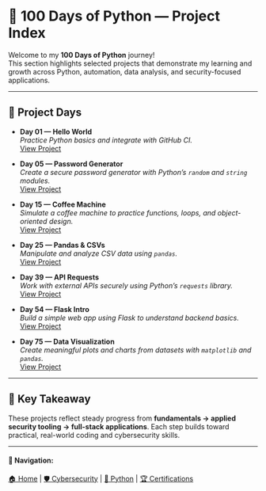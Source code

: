 # 🐍 100 Days of Python — Project Index

Welcome to my **100 Days of Python** journey!  
This section highlights selected projects that demonstrate my learning and growth across Python, automation, data analysis, and security-focused applications.  

---

## 📅 Project Days

- **Day 01 — Hello World**  
  *Practice Python basics and integrate with GitHub CI.*  
  [View Project](day01-hello-world.md)

- **Day 05 — Password Generator**  
  *Create a secure password generator with Python’s `random` and `string` modules.*  
  [View Project](day05-password-generator.md)

- **Day 15 — Coffee Machine**  
  *Simulate a coffee machine to practice functions, loops, and object-oriented design.*  
  [View Project](day15-coffee-machine.md)

- **Day 25 — Pandas & CSVs**  
  *Manipulate and analyze CSV data using `pandas`.*  
  [View Project](day25-pandas-csvs.md)

- **Day 39 — API Requests**  
  *Work with external APIs securely using Python’s `requests` library.*  
  [View Project](day39-api-requests.md)

- **Day 54 — Flask Intro**  
  *Build a simple web app using Flask to understand backend basics.*  
  [View Project](day54-flask-intro.md)

- **Day 75 — Data Visualization**  
  *Create meaningful plots and charts from datasets with `matplotlib` and `pandas`.*  
  [View Project](day75-data-viz.md)

---

## 📌 Key Takeaway
These projects reflect steady progress from **fundamentals → applied security tooling → full-stack applications**. Each step builds toward practical, real-world coding and cybersecurity skills.


---
#### **🔗 Navigation:**  
[🏠 Home](../index.md) | [🛡️ Cybersecurity](cybersecurity/index.md) | [🐍 Python](python/index.md) | [🏆 Certifications](certifications.md)